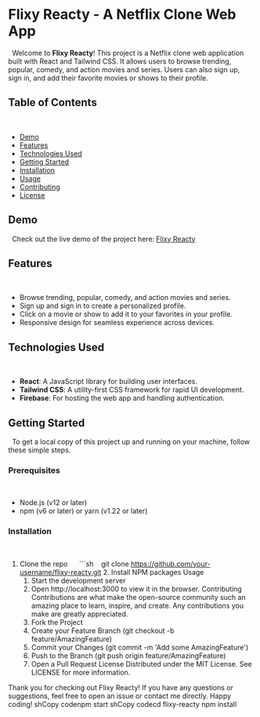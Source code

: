 # Flixy Reacty - A Netflix Clone Web App
 
Welcome to **Flixy Reacty**! This project is a Netflix clone web application built with React and Tailwind CSS. It allows users to browse trending, popular, comedy, and action movies and series. Users can also sign up, sign in, and add their favorite movies or shows to their profile.
 
## Table of Contents
 
- [Demo](#demo)
- [Features](#features)
- [Technologies Used](#technologies-used)
- [Getting Started](#getting-started)
- [Installation](#installation)
- [Usage](#usage)
- [Contributing](#contributing)
- [License](#license)
 
## Demo
 
Check out the live demo of the project here: [Flixy Reacty](https://flixy-reacty.web.app/)
 
## Features
 
- Browse trending, popular, comedy, and action movies and series.
- Sign up and sign in to create a personalized profile.
- Click on a movie or show to add it to your favorites in your profile.
- Responsive design for seamless experience across devices.
 
## Technologies Used
 
- **React**: A JavaScript library for building user interfaces.
- **Tailwind CSS**: A utility-first CSS framework for rapid UI development.
- **Firebase**: For hosting the web app and handling authentication.
 
## Getting Started
 
To get a local copy of this project up and running on your machine, follow these simple steps.
 
### Prerequisites
 
- Node.js (v12 or later)
- npm (v6 or later) or yarn (v1.22 or later)
 
### Installation
 
1. Clone the repo
 
   ```sh
   git clone https://github.com/your-username/flixy-reacty.git
   2.	Install NPM packages
Usage
	1.	Start the development server
	2.	Open http://localhost:3000 to view it in the browser.
Contributing
Contributions are what make the open-source community such an amazing place to learn, inspire, and create. Any contributions you make are greatly appreciated.
	1.	Fork the Project
	2.	Create your Feature Branch (git checkout -b feature/AmazingFeature)
	3.	Commit your Changes (git commit -m 'Add some AmazingFeature')
	4.	Push to the Branch (git push origin feature/AmazingFeature)
	5.	Open a Pull Request
License
Distributed under the MIT License. See LICENSE for more information.

Thank you for checking out Flixy Reacty! If you have any questions or suggestions, feel free to open an issue or contact me directly. Happy coding!
 shCopy codenpm start
 shCopy codecd flixy-reacty
npm install
